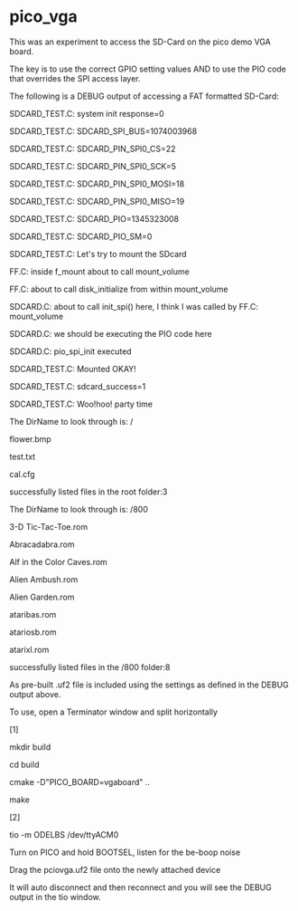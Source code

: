 # pico_vga

This was an experiment to access the SD-Card on the pico demo VGA board.

The key is to use the correct GPIO setting values AND to use the PIO code that overrides the SPI access layer.


The following is a DEBUG output of accessing a FAT formatted SD-Card:

SDCARD_TEST.C: system init response=0

SDCARD_TEST.C: SDCARD_SPI_BUS=1074003968

SDCARD_TEST.C: SDCARD_PIN_SPI0_CS=22

SDCARD_TEST.C: SDCARD_PIN_SPI0_SCK=5

SDCARD_TEST.C: SDCARD_PIN_SPI0_MOSI=18

SDCARD_TEST.C: SDCARD_PIN_SPI0_MISO=19

SDCARD_TEST.C: SDCARD_PIO=1345323008

SDCARD_TEST.C: SDCARD_PIO_SM=0

SDCARD_TEST.C: Let's try to mount the SDcard

FF.C: inside f_mount about to call mount_volume

FF.C: about to call disk_initialize from within mount_volume

SDCARD.C: about to call init_spi() here, I think I was called by FF.C: mount_volume

SDCARD.C: we should be executing the PIO code here

SDCARD.C: pio_spi_init executed

SDCARD_TEST.C: Mounted OKAY!

SDCARD_TEST.C: sdcard_success=1

SDCARD_TEST.C: Woo!hoo! party time

The DirName to look through is: /

flower.bmp

test.txt

cal.cfg

successfully listed files in the root folder:3

The DirName to look through is: /800

3-D Tic-Tac-Toe.rom

Abracadabra.rom

Alf in the Color Caves.rom

Alien Ambush.rom

Alien Garden.rom

ataribas.rom

atariosb.rom

atarixl.rom

successfully listed files in the /800 folder:8


As pre-built .uf2 file is included using the settings as defined in the DEBUG output above.

To use, open a Terminator window and split horizontally

[1]

mkdir build

cd build

cmake -D"PICO_BOARD=vgaboard" ..

make

[2]

tio -m ODELBS /dev/ttyACM0



Turn on PICO and hold BOOTSEL, listen for the be-boop noise

Drag the pciovga.uf2 file onto the newly attached device

It will auto disconnect and then reconnect and you will see the DEBUG output in the tio window.

